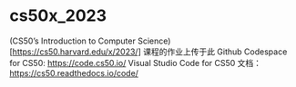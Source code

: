 # cs50x_2023
(CS50’s Introduction to Computer Science)[https://cs50.harvard.edu/x/2023/] 课程的作业上传于此
Github Codespace for CS50: https://code.cs50.io/
Visual Studio Code for CS50 文档：https://cs50.readthedocs.io/code/
